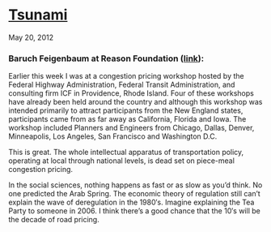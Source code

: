 # [Tsunami](/2012/05/20/tsunami/ "Tsunami")

May 20, 2012

### Baruch Feigenbaum at Reason Foundation ([link](http://reason.org/blog/show/transportation-policymakers-need-to)):

Earlier this week I was at a congestion pricing workshop hosted by the Federal Highway Administration, Federal Transit Administration, and consulting firm ICF in Providence, Rhode Island. Four of these workshops have already been held around the country and although this workshop was intended primarily to attract participants from the New England states, participants came from as far away as California, Florida and Iowa. The workshop included Planners and Engineers from Chicago, Dallas, Denver, Minneapolis, Los Angeles, San Francisco and Washington D.C.

This is great. The whole intellectual apparatus of transportation policy, operating at local through national levels, is dead set on piece-meal congestion pricing.

In the social sciences, nothing happens as fast or as slow as you’d think. No one predicted the Arab Spring. The economic theory of regulation still can’t explain the wave of deregulation in the 1980′s. Imagine explaining the Tea Party to someone in 2006. I think there’s a good chance that the 10′s will be the decade of road pricing.

      